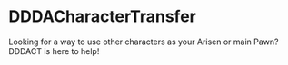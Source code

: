 # DDDACharacterTransfer
 Looking for a way to use other characters as your Arisen or main Pawn? DDDACT is here to help!
